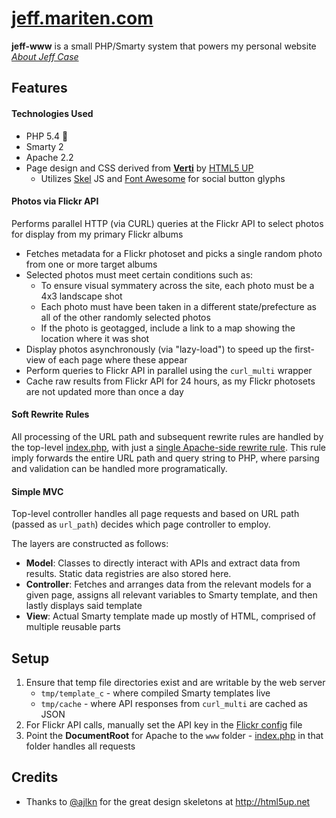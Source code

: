 [jeff.mariten.com](http://jeff.mariten.com)
==============================================
**jeff-www** is a small PHP/Smarty system that powers my personal website *[About Jeff Case](http://jeff.mariten.com)*

## Features
#### Technologies Used
* PHP 5.4 :elephant:
* Smarty 2
* Apache 2.2
* Page design and CSS derived from [**Verti**](http://html5up.net/verti) by [HTML5 UP](http://html5up.net)
  * Utilizes [Skel](https://github.com/n33/skel) JS and [Font Awesome](http://fortawesome.github.io/Font-Awesome) for social button glyphs

#### Photos via Flickr API
Performs parallel HTTP (via CURL) queries at the Flickr API to select photos for display from my primary Flickr albums

* Fetches metadata for a Flickr photoset and picks a single random photo from one or more target albums
* Selected photos must meet certain conditions such as:
  * To ensure visual symmatery across the site, each photo must be a 4x3 landscape shot
  * Each photo must have been taken in a different state/prefecture as all of the other randomly selected photos
  * If the photo is geotagged, include a link to a map showing the location where it was shot
* Display photos asynchronously (via "lazy-load") to speed up the first-view of each page where these appear
* Perform queries to Flickr API in parallel using the `curl_multi` wrapper
* Cache raw results from Flickr API for 24 hours, as my Flickr photosets are not updated more than once a day

#### Soft Rewrite Rules
All processing of the URL path and subsequent rewrite rules are handled by the top-level [index.php](www/index.php), with just a [single Apache-side rewrite rule](www/.htaccess).  This rule imply forwards the entire URL path and query string to PHP, where parsing and validation can be handled more programatically.

#### Simple MVC
Top-level controller handles all page requests and based on URL path (passed as `url_path`) decides which page controller to employ.

The layers are constructed as follows:
* **Model**: Classes to directly interact with APIs and extract data from results.  Static data registries are also stored here.
* **Controller**: Fetches and arranges data from the relevant models for a given page, assigns all relevant variables to Smarty template, and then lastly displays said template
* **View**: Actual Smarty template made up mostly of HTML, comprised of multiple reusable parts

## Setup
1. Ensure that temp file directories exist and are writable by the web server
    * `tmp/template_c` - where compiled Smarty templates live
    * `tmp/cache` - where API responses from `curl_multi` are cached as JSON
2. For Flickr API calls, manually set the API key in the [Flickr config](config/secrets/flickr.php) file
3. Point the **DocumentRoot** for Apache to the `www` folder - [index.php](www/index.php) in that folder handles all requests

## Credits
* Thanks to [@ajlkn](https://github.com/ajlkn) for the great design skeletons at http://html5up.net
